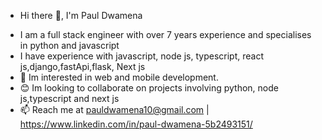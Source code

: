  - Hi there 👋, I'm Paul Dwamena

<!--
**Paul-Dwamena/Paul-Dwamena** is a ✨ _special_ ✨ repository because its `README.md` (this file) appears on your GitHub profile.

Here are some ideas to get you started:

- 🔭 I’m currently working on ...
- 🌱 I’m currently learning ...
- 👯 I’m looking to collaborate on ...
- 🤔 I’m looking for help with ...
- 💬 Ask me about ...
- 📫 How to reach me: ...
- 😄 Pronouns: ...
- ⚡ Fun fact: ...
-->
- I am a full stack engineer with over 7 years experience and specialises in python and javascript
- I have experience with javascript, node js, typescript, react js,django,fastApi,flask, Next js
- 👀 Im interested in web and mobile development.
- 😊 Im looking to collaborate on projects involving python, node js,typescript and next js 
- 📫 Reach me at pauldwamena10@gmail.com | https://www.linkedin.com/in/paul-dwamena-5b2493151/
